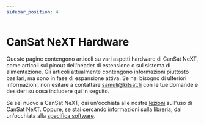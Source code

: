 ```yaml
---
sidebar_position: 4
---
```


# CanSat NeXT Hardware

Queste pagine contengono articoli su vari aspetti hardware di CanSat NeXT, come articoli sul pinout dell'header di estensione o sul sistema di alimentazione. Gli articoli attualmente contengono informazioni piuttosto basilari, ma sono in fase di espansione attiva. Se hai bisogno di ulteriori informazioni, non esitare a contattare samuli@kitsat.fi con le tue domande e desideri su cosa includere qui in seguito.

Se sei nuovo a CanSat NeXT, dai un'occhiata alle nostre [lezioni](./../course/course.md) sull'uso di CanSat NeXT. Oppure, se stai cercando informazioni sulla libreria, dai un'occhiata alla [specifica software](./../CanSat-software/CanSat-software.md).